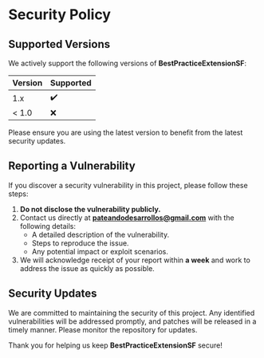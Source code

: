 # Security Policy

## Supported Versions

We actively support the following versions of **BestPracticeExtensionSF**:

| Version | Supported          |
|---------|--------------------|
| 1.x     | :heavy_check_mark: |
| < 1.0   | :x:                |

Please ensure you are using the latest version to benefit from the latest security updates.

## Reporting a Vulnerability

If you discover a security vulnerability in this project, please follow these steps:

1. **Do not disclose the vulnerability publicly.**
2. Contact us directly at **[pateandodesarrollos@gmail.com](mailto:pateandodesarrollos@gmail.com)** with the following details:
   - A detailed description of the vulnerability.
   - Steps to reproduce the issue.
   - Any potential impact or exploit scenarios.
3. We will acknowledge receipt of your report within **a week** and work to address the issue as quickly as possible.

## Security Updates

We are committed to maintaining the security of this project. Any identified vulnerabilities will be addressed promptly, and patches will be released in a timely manner. Please monitor the repository for updates.

Thank you for helping us keep **BestPracticeExtensionSF** secure!
